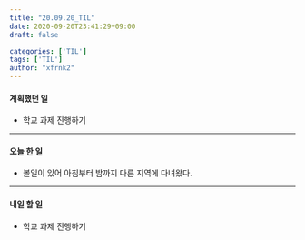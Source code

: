 ```yaml
---
title: "20.09.20_TIL"
date: 2020-09-20T23:41:29+09:00
draft: false

categories: ['TIL']
tags: ['TIL']
author: "xfrnk2"
---
```

#### 계획했던 일
+ 학교 과제 진행하기
---
#### 오늘 한 일
+ 볼일이 있어 아침부터 밤까지 다른 지역에 다녀왔다.
---   
#### 내일 할 일 
+ 학교 과제 진행하기